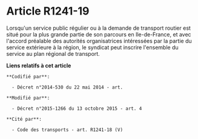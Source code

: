 # Article R1241-19

Lorsqu'un service public régulier ou à la demande de transport routier est situé pour la plus grande partie de son parcours
en Ile-de-France, et avec l'accord préalable des autorités organisatrices intéressées par la partie du service extérieure à
la région, le syndicat peut inscrire l'ensemble du service au plan régional de transport.

**Liens relatifs à cet article**

	**Codifié par**:

	  - Décret n°2014-530 du 22 mai 2014 - art.

	**Modifié par**:

	  - Décret n°2015-1266 du 13 octobre 2015 - art. 4

	**Cité par**:

	  - Code des transports - art. R1241-18 (V)
